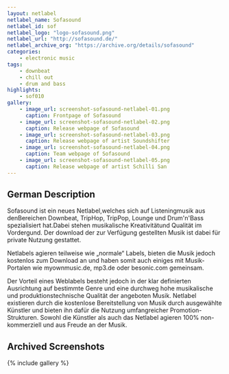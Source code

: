 ```yaml
---
layout: netlabel
netlabel_name: Sofasound
netlabel_id: sof
netlabel_logo: "logo-sofasound.png"
netlabel_url: "http://sofasound.de/"
netlabel_archive_org: "https://archive.org/details/sofasound"
categories:
    - electronic music
tags:
    - downbeat
    - chill out
    - drum and bass
highlights:
    - sof010
gallery:
    - image_url: screenshot-sofasound-netlabel-01.png
      caption: Frontpage of Sofasound
    - image_url: screenshot-sofasound-netlabel-02.png
      caption: Release webpage of Sofasound
    - image_url: screenshot-sofasound-netlabel-03.png
      caption: Release webpage of artist Soundshifter
    - image_url: screenshot-sofasound-netlabel-04.png
      caption: Team webpage of Sofasound
    - image_url: screenshot-sofasound-netlabel-05.png
      caption: Release webpage of artist Schilli San
---
```


## German Description

Sofasound ist ein neues Netlabel,welches sich auf Listeningmusik aus denBereichen Downbeat, TripHop, TripPop, Lounge und Drum'n'Bass spezialisiert hat.Dabei stehen musikalische Kreativitätund Qualität im Vordergund. Der download der zur Verfügung gestellten Musik ist dabei für private Nutzung gestattet.

Netlabels agieren teilweise wie „normale“ Labels, bieten die Musik jedoch kostenlos zum Download an und haben somit auch einiges mit Musik-Portalen wie myownmusic.de, mp3.de oder besonic.com gemeinsam.

Der Vorteil eines Weblabels besteht jedoch in der klar definierten Ausrichtung auf bestimmte Genre und eine durchweg hohe musikalische und produktionstechnische Qualität der angeboten Musik. Netlabel existieren durch die kostenlose Bereitstellung von Musik durch ausgewählte Künstler und bieten ihn dafür die Nutzung umfangreicher Promotion-Strukturen. Sowohl die Künstler als auch das Netlabel agieren 100% non-kommerziell und aus Freude an der Musik.


## Archived Screenshots

{% include gallery %}
